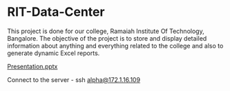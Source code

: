 # RIT-Data-Center
This project is done for our college, Ramaiah Institute Of Technology, Bangalore. The objective of the project is to store and display detailed information about anything and everything related to the college and also to generate dynamic Excel reports. 

[Presentation.pptx](https://github.com/sanath8/RIT-Information-Site/files/1896089/Presentation.pptx)


Connect to the server - ssh alpha@172.1.16.109
